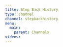 ```yaml
---
title: Step Back History
type: channel
channel: stepbackhistory
menu:
  main:
    parent: Channels
videos:
---
```

